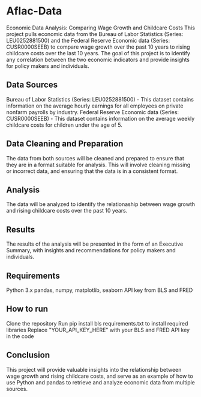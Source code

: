 # Aflac-Data
Economic Data Analysis: Comparing Wage Growth and Childcare Costs
This project pulls economic data from the Bureau of Labor Statistics (Series: LEU0252881500) and the Federal Reserve Economic data (Series: CUSR0000SEEB) to compare wage growth over the past 10 years to rising childcare costs over the last 10 years. The goal of this project is to identify any correlation between the two economic indicators and provide insights for policy makers and individuals.

## Data Sources ##

Bureau of Labor Statistics (Series: LEU0252881500) - This dataset contains information on the average hourly earnings for all employees on private nonfarm payrolls by industry.
Federal Reserve Economic data (Series: CUSR0000SEEB) - This dataset contains information on the average weekly childcare costs for children under the age of 5.

## Data Cleaning and Preparation ##

The data from both sources will be cleaned and prepared to ensure that they are in a format suitable for analysis. This will involve cleaning missing or incorrect data, and ensuring that the data is in a consistent format.

## Analysis ##

The data will be analyzed to identify the relationaship between wage growth and rising childcare costs over the past 10 years.


## Results ##

The results of the analysis will be presented in the form of an Executive Summary, with insights and recommendations for policy makers and individuals.

## Requirements ##

Python 3.x
pandas, numpy, matplotlib, seaborn
API key from BLS and FRED

## How to run ##

Clone the repository
Run pip install bls requirements.txt to install required libraries
Replace "YOUR_API_KEY_HERE" with your BLS and FRED API key in the code


## Conclusion ##

This project will provide valuable insights into the relationship between wage growth and rising childcare costs, and serve as an example of how to use Python and pandas to retrieve and analyze economic data from multiple sources.

